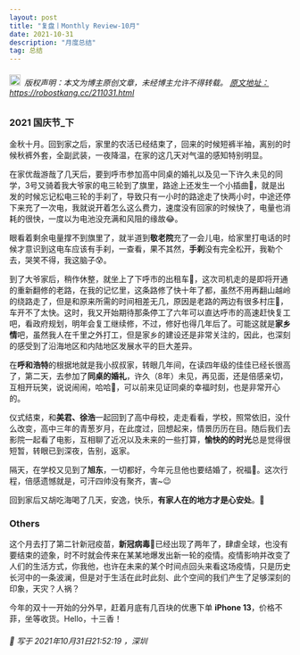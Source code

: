 ```yaml
---
layout: post
title: "复盘丨Monthly Review-10月"
date: 2021-10-31 
description: "月度总结"
tag: 总结
---   
```


<h6><img src="https://robotkang-1257995526.cos.ap-chengdu.myqcloud.com/icon/copyright.png" alt="copyright" style="display:inline;margin-bottom: -5px;" width="20" height="20"> 版权声明：本文为博主原创文章，未经博主允许不得转载。
<a target="_blank" href="https://robotkang.cc/211031.html">原文地址：https://robostkang.cc/211031.html </a>
</h6>                           

### 2021 国庆节_下                       

金秋十月。回到家之后，家里的农活已经结束了，回来的时候短裤半袖，离别的时候秋裤外套，全副武装，一夜降温，在家的这几天对气温的感知特别明显。        

在家优哉游哉了几天后，要到呼市参加高中同桌的婚礼以及见一下许久未见的同学，3号又骑着我大爷家的电三轮到了旗里，路途上还发生一个小插曲🤣，就是出发的时候忘记松电三轮的手刹了，导致只有一小时的路途走了快两小时，中途还停下来充了一次电，我就说开着怎么这么费力，速度没有回家的时候快了，电量也消耗的很快，一度以为电池没充满和风阻的缘故😂。        

眼看着剩余电量撑不到旗里了，就半道到**敬老院**充了一会儿电，给家里打电话的时候才意识到这电车应该有手刹，一查看，果不其然，**手刹**没有完全松开，我勒个去，哭笑不得，我这脑子😰。        

到了大爷家后，稍作休整，就坐上了下呼市的出租车🚕，这次司机走的是即将开通的重新翻修的老路，在我的记忆里，这条路修了快十年了都，虽然不用再翻山越岭的绕路走了，但是和原来所需的时间相差无几，原因是老路的两边有很多村庄💒，车开不了太快。这时，我又开始期待那条停工了六年可以直达呼市的高速赶快复工吧，看政府规划，明年会复工继续修，不过，修好也得几年后了。可能这就是**家乡情**吧，虽然我人在千里之外打工，但是家乡的建设还是非常关注的，因此，也深刻的感受到了沿海地区和内陆地区发展水平的巨大差异。         

在**呼和浩特**的根据地就是我小叔叔家，转眼几年间，在读四年级的佳佳已经长很高了，第二天，去参加了**同桌的婚礼**，许久（8年）未见，再见面，还是倍感亲切，互相开玩笑，说说闹闹，哈哈🎈，可以前来见证同桌的幸福时刻，也是非常开心的。         

仪式结束，和**美君、徐浩**一起回到了高中母校，走走看看，学校，照常依旧，没什么改变，高中三年的青葱岁月，在此度过，回想起来，情景历历在目。随后我们去影院一起看了电影，互相聊了近况以及未来的一些打算，**愉快的的时光**总是觉得很短暂，转眼已到深夜，告别，返家。          

隔天，在学校又见到了**旭东**，一切都好，今年元旦他也要结婚了，祝福🎉。这次行程，倍感遗憾就是，可汗四帅没有聚齐，害~😉         

回到家后又胡吃海喝了几天，安逸，快乐，**有家人在的地方才是心安处**。🧡                 

### Others                  

这个月去打了第二针新冠疫苗，**新冠病毒**👹已经出现了两年了，肆虐全球，也没有要结束的迹象，时不时就会传来在某某地爆发出新一轮的疫情。疫情影响并改变了人们的生活方式，你我他，也许在未来的某个时间点回头来看这场疫情，只是历史长河中的一条波澜，但是对于生活在此时此刻、此个空间的我们产生了足够深刻的印象，天灾？人祸？           

今年的双十一开始的分外早，赶着月底有几百块的优惠下单 **iPhone 13**，价格不菲，坐等收货。Hello，十三香！                      


<h6> 

📌 写于 2021年10月31日21:52:19 ，深圳                            

</h6>      


